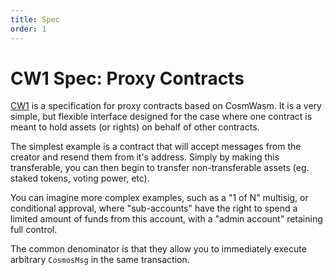 ```yaml
---
title: Spec
order: 1
---
```


# CW1 Spec: Proxy Contracts

[CW1](https://github.com/CosmWasm/cosmwasm-plus/tree/master/packages/cw1) is a specification for proxy contracts based on CosmWasm.
It is a very simple, but flexible interface designed for the case
where one contract is meant to hold assets (or rights) on behalf of
other contracts.

The simplest example is a contract that will accept messages from
the creator and resend them from it's address. Simply by making this
transferable, you can then begin to transfer non-transferable assets
(eg. staked tokens, voting power, etc).

You can imagine more complex examples, such as a "1 of N" multisig,
or conditional approval, where "sub-accounts" have the right to spend
a limited amount of funds from this account, with a "admin account"
retaining full control.

The common denominator is that they allow you to immediately
execute arbitrary `CosmosMsg` in the same transaction.
